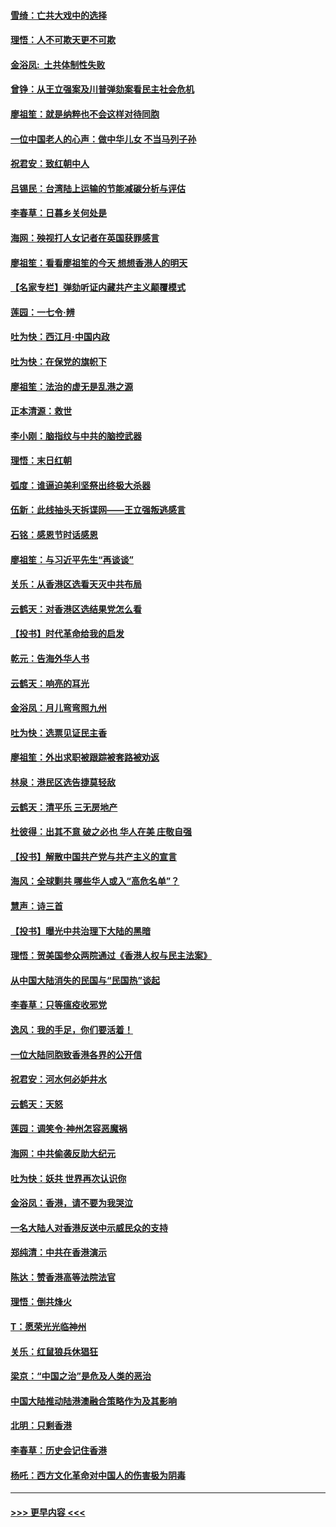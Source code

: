#### [雪绮：亡共大戏中的选择](../pages/nsc993/n11699922.md?t=12041933) 
#### [理悟：人不可欺天更不可欺](../pages/nsc993/n11699657.md?t=12041933) 
#### [金浴凤:  土共体制性失败](../pages/nsc993/n11699361.md?t=12041933) 
#### [曾铮：从王立强案及川普弹劾案看民主社会危机](../pages/nsc993/n11699318.md?t=12041933) 
#### [廖祖笙：就是纳粹也不会这样对待同胞](../pages/nsc993/n11697658.md?t=12041933) 
#### [一位中国老人的心声：做中华儿女 不当马列子孙](../pages/nsc993/n11697525.md?t=12041933) 
#### [祝君安：致红朝中人](../pages/nsc993/n11697518.md?t=12041933) 
#### [吕锡民：台湾陆上运输的节能减碳分析与评估](../pages/nsc993/n11694983.md?t=12041933) 
#### [李春草：日暮乡关何处是](../pages/nsc993/n11694805.md?t=12041933) 
#### [海网：殃视打人女记者在英国获罪感言](../pages/nsc993/n11693832.md?t=12041933) 
#### [廖祖笙：看看廖祖笙的今天 想想香港人的明天](../pages/nsc993/n11693707.md?t=12041933) 
#### [【名家专栏】弹劾听证内藏共产主义颠覆模式](../pages/nsc993/n11693563.md?t=12041933) 
#### [莲园：一七令‧辨](../pages/nsc993/n11692558.md?t=12041933) 
#### [吐为快：西江月·中国内政](../pages/nsc993/n11692071.md?t=12041933) 
#### [吐为快：在保党的旗帜下](../pages/nsc993/n11691188.md?t=12041933) 
#### [廖祖笙：法治的虚无是乱港之源](../pages/nsc993/n11690605.md?t=12041933) 
#### [正本清源：救世](../pages/nsc993/n11689134.md?t=12041933) 
#### [李小刚：脑指纹与中共的脑控武器](../pages/nsc993/n11688900.md?t=12041933) 
#### [理悟：末日红朝](../pages/nsc993/n11688829.md?t=12041933) 
#### [弧度：谁逼迫美利坚祭出终极大杀器](../pages/nsc993/n11688735.md?t=12041933) 
#### [伍新：此线抽头天拆谍网——王立强叛逃感言](../pages/nsc993/n11687981.md?t=12041933) 
#### [石铭：感恩节时话感恩](../pages/nsc993/n11687568.md?t=12041933) 
#### [廖祖笙：与习近平先生“再谈谈”](../pages/nsc993/n11687005.md?t=12041933) 
#### [关乐：从香港区选看天灭中共布局](../pages/nsc993/n11686647.md?t=12041933) 
#### [云鹤天：对香港区选结果党怎么看](../pages/nsc993/n11686216.md?t=12041933) 
#### [【投书】时代革命给我的启发](../pages/nsc993/n11684287.md?t=12041933) 
#### [乾元：告海外华人书](../pages/nsc993/n11684044.md?t=12041933) 
#### [云鹤天：响亮的耳光](../pages/nsc993/n11684254.md?t=12041933) 
#### [金浴凤：月儿弯弯照九州](../pages/nsc993/n11684231.md?t=12041933) 
#### [吐为快：选票见证民主香](../pages/nsc993/n11684206.md?t=12041933) 
#### [廖祖笙：外出求职被跟踪被套路被劝返](../pages/nsc993/n11683874.md?t=12041933) 
#### [林泉：港民区选告捷莫轻敌](../pages/nsc993/n11683930.md?t=12041933) 
#### [云鹤天：清平乐 三无房地产](../pages/nsc993/n11681521.md?t=12041933) 
#### [杜彼得：出其不意 破之必也 华人在美 庄敬自强](../pages/nsc993/n11679554.md?t=12041933) 
#### [【投书】解散中国共产党与共产主义的宣言](../pages/nsc993/n11679177.md?t=12041933) 
#### [海风：全球剿共 哪些华人或入“高危名单”？](../pages/nsc993/n11678617.md?t=12041933) 
#### [慧声：诗三首](../pages/nsc993/n11678848.md?t=12041933) 
#### [【投书】曝光中共治理下大陆的黑暗](../pages/nsc993/n11678674.md?t=12041933) 
#### [理悟：贺美国参众两院通过《香港人权与民主法案》](../pages/nsc993/n11678104.md?t=12041933) 
#### [从中国大陆消失的民国与“民国热”谈起](../pages/nsc993/n11678075.md?t=12041933) 
#### [李春草：只等瘟疫收邪党](../pages/nsc993/n11677308.md?t=12041933) 
#### [逸风：我的手足，你们要活着！](../pages/nsc993/n11676352.md?t=12041933) 
#### [一位大陆同胞致香港各界的公开信](../pages/nsc993/n11675761.md?t=12041933) 
#### [祝君安：河水何必妒井水](../pages/nsc993/n11675746.md?t=12041933) 
#### [云鹤天：天怒](../pages/nsc993/n11675718.md?t=12041933) 
#### [莲园：调笑令‧神州怎容恶魔祸](../pages/nsc993/n11675648.md?t=12041933) 
#### [海网：中共偷袭反助大纪元](../pages/nsc993/n11673515.md?t=12041933) 
#### [吐为快：妖共 世界再次认识你](../pages/nsc993/n11673506.md?t=12041933) 
#### [金浴凤：香港，请不要为我哭泣](../pages/nsc993/n11673248.md?t=12041933) 
#### [一名大陆人对香港反送中示威民众的支持](../pages/nsc993/n11672615.md?t=12041933) 
#### [郑纯清：中共在香港演示](../pages/nsc993/n11670539.md?t=12041933) 
#### [陈达：赞香港高等法院法官](../pages/nsc993/n11669542.md?t=12041933) 
#### [理悟：倒共烽火](../pages/nsc993/n11668844.md?t=12041933) 
#### [T：愿荣光光临神州](../pages/nsc993/n11668421.md?t=12041933) 
#### [关乐：红鼠狼兵休猖狂](../pages/nsc993/n11668378.md?t=12041933) 
#### [梁京：“中国之治”是危及人类的恶治](../pages/nsc993/n11668328.md?t=12041933) 
#### [中国大陆推动陆港澳融合策略作为及其影响](../pages/nsc993/n11668157.md?t=12041933) 
#### [北明：只剩香港](../pages/nsc993/n11668002.md?t=12041933) 
#### [李春草：历史会记住香港](../pages/nsc993/n11667927.md?t=12041933) 
#### [杨吒：西方文化革命对中国人的伤害极为阴毒](../pages/nsc993/n11664521.md?t=12041933) 

----
#### [ >>> 更早内容 <<< ](../indexes/nsc993-earlier.md)
